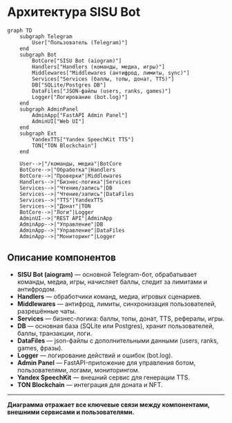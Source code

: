 # Архитектура SISU Bot

```mermaid
graph TD
    subgraph Telegram
        User["Пользователь (Telegram)"]
    end
    subgraph Bot
        BotCore["SISU Bot (aiogram)"]
        Handlers["Handlers (команды, медиа, игры)"]
        Middlewares["Middlewares (антифрод, лимиты, sync)"]
        Services["Services (баллы, топы, донат, TTS)"]
        DB["SQLite/Postgres DB"]
        DataFiles["JSON-файлы (users, ranks, games)"]
        Logger["Логирование (bot.log)"]
    end
    subgraph AdminPanel
        AdminApp["FastAPI Admin Panel"]
        AdminUI["Web UI"]
    end
    subgraph Ext
        YandexTTS["Yandex SpeechKit TTS"]
        TON["TON Blockchain"]
    end

    User-->|"/команды, медиа"|BotCore
    BotCore-->|"Обработка"|Handlers
    BotCore-->|"Проверки"|Middlewares
    Handlers-->|"Бизнес-логика"|Services
    Services-->|"Чтение/запись"|DB
    Services-->|"Чтение/запись"|DataFiles
    Services-->|"TTS"|YandexTTS
    Services-->|"Донат"|TON
    BotCore-->|"Логи"|Logger
    AdminUI-->|"REST API"|AdminApp
    AdminApp-->|"Управление"|DB
    AdminApp-->|"Управление"|DataFiles
    AdminApp-->|"Мониторинг"|Logger
```

## Описание компонентов

- **SISU Bot (aiogram)** — основной Telegram-бот, обрабатывает команды, медиа, игры, начисляет баллы, следит за лимитами и антифродом.
- **Handlers** — обработчики команд, медиа, игровых сценариев.
- **Middlewares** — антифрод, лимиты, синхронизация пользователей, разрешённые чаты.
- **Services** — бизнес-логика: баллы, топы, донат, TTS, рефералы, игры.
- **DB** — основная база (SQLite или Postgres), хранит пользователей, баллы, транзакции, логи.
- **DataFiles** — json-файлы с дополнительными данными (users, ranks, games, фразы).
- **Logger** — логирование действий и ошибок (bot.log).
- **Admin Panel** — FastAPI-приложение для управления ботом, пользователями, логами, мониторингом.
- **Yandex SpeechKit** — внешний сервис для генерации TTS.
- **TON Blockchain** — интеграция для доната и NFT.

---

**Диаграмма отражает все ключевые связи между компонентами, внешними сервисами и пользователями.** 